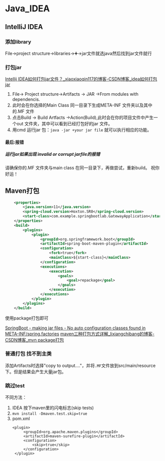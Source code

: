 # Java_IDEA

## IntelliJ IDEA
### 添加library
File->project structure->libraries->➕->jar文件就选java然后找到jar文件就行

### 打包jar
[Intellij IDEA如何打包jar文件？_xiaoxiaoqin117的博客-CSDN博客_idea如何打包jar](https://blog.csdn.net/xiaoxiaoqin117/article/details/123530053)
1. File-> Project structure->Artifacts -> JAR ->From modules with dependencis.
2. 此时会在你选择的Main Class 同一目录下生成META-INF 文件夹以及其中的.MF 文件
3. 点击Build -> Build Artfacts ->Action(Build),此时会在你的项目文件中产生一个out 文件夹，其中可以看到已经打包好的jar 文件。
4. 用cmd 运行jar 包：`java -jar +your jar file` 就可以执行相应的功能。

#### 最后:报错
##### 运行jar如果出现 invalid or corrupt jarfile的报错
请确保你的.MF 文件夹与main class 在同一目录下，再做尝试，重新build。 祝你好运！


## Maven打包

```xml
    <properties>
        <java.version>11</java.version>
        <spring-cloud.version>Hoxton.SR8</spring-cloud.version>
        <start-class>com.example.springbootlab.GatewayApplication</start-class>
    </properties>
    <build>
        <plugins>
            <plugin>
                <groupId>org.springframework.boot</groupId>
                <artifactId>spring-boot-maven-plugin</artifactId>
                <configuration>
                    <fork>true</fork>
                    <mainClass>${start-class}</mainClass>
                </configuration>
                <executions>
                    <execution>
                        <goals>
                            <goal>repackage</goal>
                        </goals>
                    </execution>
                </executions>
            </plugin>
        </plugins>
    </build>
```
使用package打包即可

[SpringBoot - making jar files - No auto configuration classes found in META-INF/spring.factories](https://stackoverflow.com/questions/38792031/springboot-making-jar-files-no-auto-configuration-classes-found-in-meta-inf)
[maven三种打包方式详解_lixiangchibang的博客-CSDN博客_mvn package打包](https://blog.csdn.net/lixiangchibang/article/details/123797831)

### 普通打包 找不到主类
添加Artifacts时选择"copy to output...."，并将`.MF`文件放到src/main/resource下。但是结果会产生大量jar包。

### 跳过test
不同方法：
1. IDEA 按下maven里的闪电标志(skip tests)
2. `mvn install -Dmaven.test.skip=true`
3. pom.xml
   ```
   <plugin>
        <groupId>org.apache.maven.plugins</groupId>
        <artifactId>maven-surefire-plugin</artifactId>
        <configuration>
            <skip>true</skip>
        </configuration>
    </plugin>
    ```

   